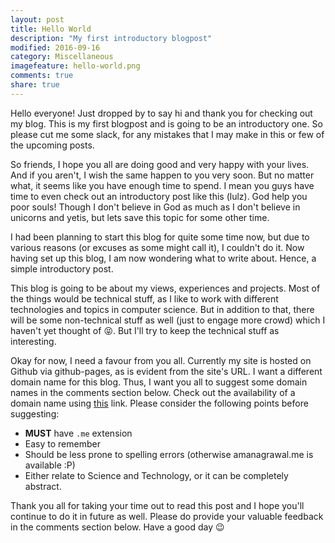 ```yaml
---
layout: post
title: Hello World
description: "My first introductory blogpost"
modified: 2016-09-16
category: Miscellaneous
imagefeature: hello-world.png
comments: true
share: true
---
```


Hello everyone! Just dropped by to say hi and thank you for checking out my blog. This is my first blogpost and is going to be an introductory one. So please cut me some slack, for any mistakes that I may make in this or few of the upcoming posts.

So friends, I hope you all are doing good and very happy with your lives. And if you aren't, I wish the same happen to you very soon. But no matter what, it seems like you have enough time to spend. I mean you guys have time to even check out an introductory post like this (lulz). God help you poor souls! Though I don't believe in God as much as I don't believe in unicorns and yetis, but lets save this topic for some other time.

I had been planning to start this blog for quite some time now, but due to various reasons (or excuses as some might call it), I couldn't do it. Now having set up this blog, I am now wondering what to write about. Hence, a simple introductory post.

This blog is going to be about my views, experiences and projects. Most of the things would be technical stuff, as I like to work with different technologies and topics in computer science. But in addition to that, there will be some non-technical stuff as well (just to engage more crowd) which I haven't yet thought of 😝. But I'll try to keep the technical stuff as interesting.

Okay for now, I need a favour from you all. Currently my site is hosted on Github via github-pages, as is evident from the site's URL. I want a different domain name for this blog. Thus, I want you all to suggest some domain names in the comments section below. Check out the availability of a domain name using [this](https://www.namecheap.com/domains.aspx) link. Please consider the following points before suggesting:
* **MUST** have `.me` extension
* Easy to remember
* Should be less prone to spelling errors (otherwise amanagrawal.me is available :P)
* Either relate to Science and Technology, or it can be completely abstract.

Thank you all for taking your time out to read this post and I hope you'll continue to do it in future as well. Please do provide your valuable feedback in the comments section below. Have a good day 😉 

